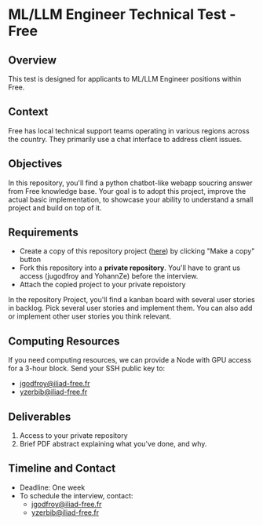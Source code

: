 # ML/LLM Engineer Technical Test - Free

## Overview
This test is designed for applicants to ML/LLM Engineer positions within Free.

## Context
Free has local technical support teams operating in various regions across the country. They primarily use a chat interface to address client issues.

## Objectives
In this repository, you'll find a python chatbot-like webapp soucring answer from Free knowledge base. Your goal is to adopt this project, improve the actual basic implementation, to showcase your ability to understand a small project and build on top of it.


## Requirements
- Create a copy of this repository project ([here](https://github.com/users/jugodfroy/projects/1)) by clicking "Make a copy" button
- Fork this repository into a **private repository**. You'll have to grant us access (jugodfroy and YohannZe) before the interview.
- Attach the copied project to your private repoistory

In the repository Project, you'll find a kanban board with several user stories in backlog. Pick several user stories and implement them. You can also add or implement other user stories you think relevant.

## Computing Resources
If you need computing resources, we can provide a Node with GPU access for a 3-hour block. Send your SSH public key to:
- jgodfroy@iliad-free.fr
- yzerbib@iliad-free.fr

## Deliverables
1. Access to your private repository
2. Brief PDF abstract explaining what you've done, and why.

## Timeline and Contact
- Deadline: One week
- To schedule the interview, contact:
  - jgodfroy@iliad-free.fr
  - yzerbib@iliad-free.fr

